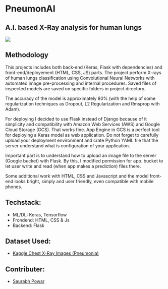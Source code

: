 # PneumonAI
## A.I. based X-Ray analysis for human lungs
 <p>
 <img src="https://user-images.githubusercontent.com/66636289/117327209-feaa1000-aeaf-11eb-87c0-1f81a963e34f.png">
</p>

## Methodology
This projects includes both back-end (Keras, Flask with dependencies) and front-end/deployement (HTML, CSS, JS) parts. The project perform X-rays of human lungs classification using Convolutional Neural Networks with automated image pre-processing and internal procedures. Saved files of inspected models are saved on specific folders in project directory.

The accuracy of the model is approximately 80% (with the help of some regularization techniques as Dropout, L2 Regularization and Rmsprop with Adam).

For deploying I decided to use Flask instead of Django because of it simplicity and compatibility with Amazon Web Services (AWS) and Google Cloud Storage (GCS). That works fine. App Engine in GCS is a perfect tool for deploying a Keras model as web application. Do not forget to carefully upload your deployment environment and crate Python YAML file that the server understand what is configuration of your application.

Important part is to understand how to upload an image file to the server (Google bucket) with Flask. By this, I modified permission for app. bucket to let user write and read (when app makes a prediction) files there.

Some additional work with HTML, CSS and Javascript and the model front-end looks bright, simply and user friendly, even compatible with mobile phones.

## Techstack:
  * ML/DL: Keras, Tensorflow
  * Frondend: HTML, CSS & Js
  * Backend: Flask

## Dataset Used:
  * [Kaggle Chest X-Ray Images (Pneumonia)](https://www.kaggle.com/paultimothymooney/chest-xray-pneumonia)

## Contributer:
  * [Saurabh Powar](https://www.linkedin.com/in/saurabh-powar-72b4701b4/)
